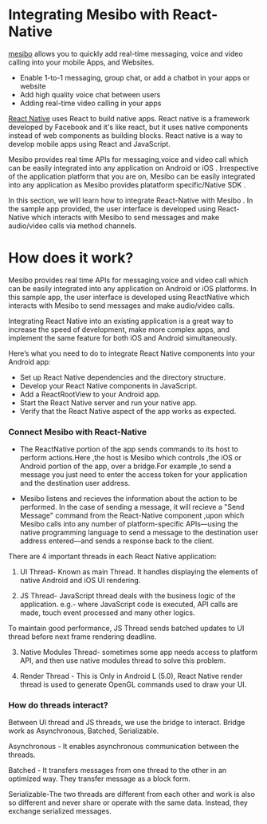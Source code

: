 # Integrating Mesibo with React-Native

[mesibo](https://mesibo.com) allows you to quickly add real-time messaging, voice and video calling into your mobile Apps, and Websites.
  - Enable 1-to-1 messaging, group chat, or add a chatbot in your apps or website
  - Add high quality voice chat between users
  - Adding real-time video calling in your apps

[React Native](https://facebook.github.io/react-native/) uses React to build native apps.
React native is a framework developed by Facebook and it's like react, but it uses native components instead of web components as building blocks. React native is a way to develop mobile apps using React and JavaScript.

    
Mesibo provides real time APIs for messaging,voice and video call which can be easily integrated into any application on Android or iOS . Irrespective of the application platform that you are on, Mesibo can be easily integrated into any application as Mesibo provides platatform specific/Native SDK .

In this section, we will learn how to integrate React-Native with Mesibo . In the sample app provided, the user interface is developed using React-Native which interacts with Mesibo to send messages and make audio/video calls via method channels.


# How does it work?

Mesibo provides real time APIs for messaging,voice and video call which can be easily integrated into any application on Android or iOS platforms. In this sample app, the user interface is developed using ReactNative which interacts with Mesibo to send messages and make audio/video calls.

Integrating React Native into an existing application is a great way to increase the speed of development, make more complex apps, and implement the same feature for both iOS and Android simultaneously.

Here’s what you need to do to integrate React Native components into your Android app:

- Set up React Native dependencies and the directory structure.
- Develop your React Native components in JavaScript.
- Add a ReactRootView to your Android app.
- Start the React Native server and run your native app.
- Verify that the React Native aspect of the app works as expected.

### Connect Mesibo with React-Native

- The ReactNative portion of the app sends commands to  its host to perform actions.Here ,the host is Mesibo which controls ,the iOS or Android portion of the app, over a bridge.For example ,to send a message you just need to enter the access token for your application and the destination user address.

- Mesibo listens and recieves the information about the action to be performed. In the case of sending a message, it will recieve a "Send Message" command from the React-Native component ,upon which Mesibo calls into any number of platform-specific APIs—using the native programming language to send a message to the destination user address entered—and sends a response back to the client.



There are 4 important threads in each React Native application:

1) UI Thread- Known as main Thread. It handles displaying the elements of native Android and iOS UI rendering.

2) JS Thread- JavaScript thread deals with the business logic of the application. e.g.- where JavaScript code is executed, API calls are made, touch event processed and many other logics.

To maintain good performance, JS Thread sends batched updates to UI thread before next frame rendering deadline.

3) Native Modules Thread- sometimes some app needs access to platform API, and then use native modules thread to solve this problem.

4) Render Thread - This is Only in Android L (5.0), React Native render thread is used to generate OpenGL commands used to draw your UI.

### How do threads interact?

Between UI thread and JS threads, we use the bridge to interact. Bridge work as Asynchronous, Batched, Serializable.

Asynchronous - It enables asynchronous communication between the threads.

Batched - It transfers messages from one thread to the other in an optimized way. They transfer message as a block form.

Serializable-The two threads are different from each other and work is also so different and never share or operate with the same data. Instead, they exchange serialized messages.



